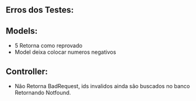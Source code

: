 ## Erros dos Testes:
## Models:
- 5 Retorna como reprovado
- Model deixa colocar numeros negativos


## Controller:
- Não Retorna BadRequest, ids invalidos ainda são buscados no banco Retornando Notfound.
